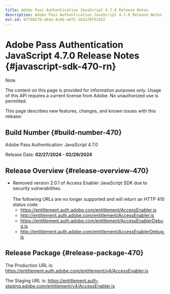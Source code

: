 ```yaml
---
title: Adobe Pass Authentication JavaScript 4.7.0 Release Notes
description: Adobe Pass Authentication JavaScript 4.7.0 Release Notes
exl-id: 07f90270-e64a-4c6b-a072-183af0f53352
---
```

# Adobe Pass Authentication JavaScript 4.7.0 Release Notes {#javascript-sdk-470-rn}

>[!NOTE]
>
>The content on this page is provided for information purposes only. Usage of this API requires a current license from Adobe. No unauthorized use is permitted.

This page describes new features, changes, and known issues with this release:

## Build Number {#build-number-470}

Adobe Pass Authentication: JavaScript 4.7.0

Release Date: **02/27/2024 - 02/29/2024**

## Release Overview {#release-overview-470}

* Removed version 2.0.1 of Access Enabler JavaScript SDK due to security vulnerabilities.
  <br/><br/>
  The following URLs are no longer supported and will return an HTTP 410 status code:
    * https://entitlement.auth.adobe.com/entitlement/AccessEnabler.js
    * http://entitlement.auth.adobe.com/entitlement/AccessEnabler.js
    * https://entitlement.auth.adobe.com/entitlement/AccessEnablerDebug.js
    * http://entitlement.auth.adobe.com/entitlement/AccessEnablerDebug.js

## Release Package {#release-package-470}

The Production URL is: https://entitlement.auth.adobe.com/entitlement/v4/AccessEnabler.js

The Staging URL is: https://entitlement.auth-staging.adobe.com/entitlement/v4/AccessEnabler.js
